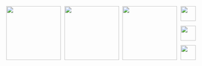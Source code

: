 <div style="display: flex; justify-content: space-between; width: 100%;">
  <img height=145px align="left" src="https://github-readme-stats.vercel.app/api?username=loregbrw&show_icons=true&theme=onedark&hide_border=true" />
  <img height=145px align="left" src="https://github-readme-stats.vercel.app/api/top-langs/?username=loregbrw&layout=compact&theme=gruvbox_light&hide_border=true&size_weight=0.7&count_weight=0.3" />
  <img height=145px align="left" src="https://i.imgur.com/lQ2QBPi.png" />
  <div style="display: flex; flex-direction: column; justify-content: space-between; height: 145px; width: fit-content;">
    <img height=40px src="https://cdn.jsdelivr.net/gh/devicons/devicon@latest/icons/java/java-original-wordmark.svg" />
    <img height=40px src="https://cdn.jsdelivr.net/gh/devicons/devicon@latest/icons/typescript/typescript-original.svg" />
    <img height=40px src="https://cdn.jsdelivr.net/gh/devicons/devicon@latest/icons/csharp/csharp-original.svg" />
  </div>
</div>
